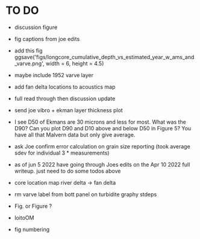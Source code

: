 # TO DO
  - discussion figure
  - fig captions from joe edits
  - add this fig ggsave('figs/longcore_cumulative_depth_vs_estimated_year_w_ams_and_varve.png', width = 6, height = 4.5)

- maybe include 1952 varve layer 
- add fan delta locations to acoustics map
- full read through then discussion update

- send joe vibro + ekman layer thickness plot
- I see D50 of Ekmans are 30 microns and less for most. What was the D90? Can you plot D90 and D10 above and below D50 in Figure 5? You have all that Malvern data but only give average.
- ask Joe confirm error calculation on grain size reporting (took average sdev for individual 3 * measurements)
- as of jun 5 2022 have going through Joes edits on the Apr 10 2022 full writeup. just need to do some todos above
- core location map river delta -> fan delta
- rm varve label from bott panel on turbidite graphy stdeps
- Fig. or Figure ?
- loitoOM
- fig numbering